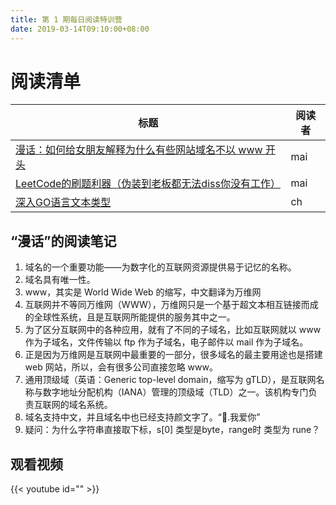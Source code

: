```yaml
---
title: 第 1 期每日阅读特训营
date: 2019-03-14T09:10:00+08:00
---
```


# 阅读清单

| 标题 | 阅读者 | 
|----|----|
|[漫话：如何给女朋友解释为什么有些网站域名不以 www 开头](https://mp.weixin.qq.com/s?__biz=Mzg3MjA4MTExMw==&mid=2247484994&idx=1&sn=e5cbc3175ef0dd88e76aa7b69e31a82b&chksm=cef5f5f4f9827ce2d91c11f62219d60ccaa09bf09cadc8bae4a786da4b8a3880055582ceff9b&token=79184148&lang=zh_CN#rd) | mai |
| [LeetCode的刷题利器（伪装到老板都无法diss你没有工作）](https://github.com/jdneo/vscode-leetcode/blob/master/docs/README_zh-CN.md) | mai |
|[深入GO语言文本类型](https://vonng.com/blog/go-text-types/) | ch |

## “漫话”的阅读笔记

1. 域名的一个重要功能——为数字化的互联网资源提供易于记忆的名称。
2. 域名具有唯一性。
3. www，其实是 World Wide Web 的缩写，中文翻译为万维网
4. 互联网并不等同万维网（WWW），万维网只是一个基于超文本相互链接而成的全球性系统，且是互联网所能提供的服务其中之一。
5. 为了区分互联网中的各种应用，就有了不同的子域名，比如互联网就以 www 作为子域名，文件传输以 ftp 作为子域名，电子邮件以 mail 作为子域名。
6. 正是因为万维网是互联网中最重要的一部分，很多域名的最主要用途也是搭建 web 网站，所以，会有很多公司直接忽略 www。
7. 通用顶级域（英语：Generic top-level domain，缩写为 gTLD），是互联网名称与数字地址分配机构（IANA）管理的顶级域（TLD）之一。该机构专门负责互联网的域名系统。
8. 域名支持中文，并且域名中也已经支持颜文字了。“👀.我爱你”
9. 疑问：为什么字符串直接取下标，s[0] 类型是byte，range时 类型为 rune？

## 观看视频

{{< youtube id="" >}}
